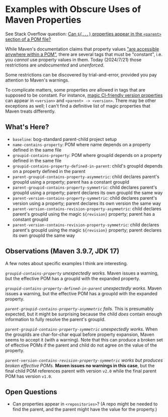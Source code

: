 # Examples with Obscure Uses of Maven Properties

See Stack Overflow question:
[Can `${...}` properties appear in the `<parent>` section of a POM file?](https://stackoverflow.com/questions/78752180/can-properties-appear-in-the-parent-section-of-a-pom-file)

While Maven's documentation claims that property values
["are accessible anywhere within a POM"](https://maven.apache.org/pom.html#Properties),
there are several tags that must be "constant", i.e. you _cannot_ use
property values in them.  Today (2024/7/21) those restrictions are
_undocumented_ and
_unenforced_.

Some restrictions can be discovered by trial-and-error, provided you pay
attention to Maven's warnings.

To complicate matters, some properties _are_ allowed in tags that are supposed
to be constant.  For instance,
[magic CI-friendly version properties](https://maven.apache.org/maven-ci-friendly.html)
can appear in `<version>` and `<parent> -> <version>`.  There may be other
exceptions as well; I can't find a definitive list of magic properties that
Maven treats differently.

## What's Here?

 - `baseline`: bog-standard parent-child project setup
 - `name-contains-property`: POM where name depends on a property defined in the same file
 - `groupid-contains-property`: POM where groupId depends on a property defined in the same file
 - `groupid-contains-property-defined-in-parent`: child's groupId depends on a property defined in the parent
 - `parent-groupid-contains-property-asymmetric`: child declares parent's groupId using a property; parent has a constant groupId
 - `parent-groupid-contains-property-symmetric`: child declares parent's groupId using a property; parent declares its own groupId the same way
 - `parent-version-contains-property-symmetric`: child declares parent's version using a property; parent declares its own version the same way
 - `parent-version-contains-revision-property-asymmetric`: child declares parent's groupId using the magic `${revision}` property; parent has a constant groupId
 - `parent-version-contains-revision-property-symmetric`: child declares parent's groupId using the magic `${revision}` property; parent declares its own groupId the same way

## Observations (Maven 3.9.7, JDK 17)

A few notes about specific examples I think are interesting.

_`groupid-contains-property` unexpectedly works._ Maven issues a warning, but
the effective POM has a groupId with the expanded property.

_`groupid-contains-property-defined-in-parent` unexpectedly works._ Maven
issues a warning, but the effective POM has a groupId with the expanded
property.

_`parent-groupid-contains-property-asymmetric` fails._  This is presumably
expected, but it might be surprising because the child _does_ contain enough
information to fully resolve the parent's groupId.

_`parent-groupid-contains-property-symmetric` unexpectedly works._  When the
groupIds are char-for-char equal before property expansion, Maven seems to
accept it (with a warning).  Note that this can produce a broken set of
effective POMs if the parent and child do not agree on the value of the
property.

_`parent-version-contains-revision-property-symmetric` works but produces
broken effective POMs._  **Maven issues no warnings in this case**, but the
final child POM references parent with version `v2.0` while the final parent
POM has version `v1.0`.

## Open Questions

 - Can properties appear in `<repositories>`? (A repo might be needed to find
   the parent, and the parent might have the value for the property.)
